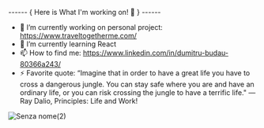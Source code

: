 
------ { Here is What I'm working on! 👋 } ------
- 🔭 I’m currently working on personal project: https://www.traveltogetherme.com/
- 🌱 I’m currently learning React
- 📫 How to find me: https://www.linkedin.com/in/dumitru-budau-80366a243/
- ⚡ Favorite quote: “Imagine that in order to have a great life you have to cross a dangerous jungle. You can stay safe where you are and have an ordinary      life, or you can risk crossing the jungle to have a terrific life." ― Ray Dalio, Principles: Life and Work!


![Senza nome(2)](https://user-images.githubusercontent.com/98266676/177571044-c5a9dc48-6be6-47fe-a40b-a7824ce731be.jpg)
